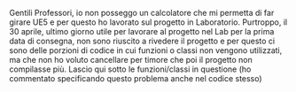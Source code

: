 Gentili Professori,
io non posseggo un calcolatore che mi permetta di far girare UE5 e per questo ho lavorato sul progetto in Laboratorio.
Purtroppo, il 30 aprile, ultimo giorno utile per lavorare al progetto nel Lab per la prima data di consegna, non sono riuscito a rivedere il progetto e per questo ci sono delle
porzioni di codice in cui funzioni o classi non vengono utilizzati, ma che non ho voluto cancellare per timore che poi il progetto non compilasse più.
Lascio qui sotto le funzioni/classi in questione (ho commentato specificando questo problema anche nel codice stesso)
